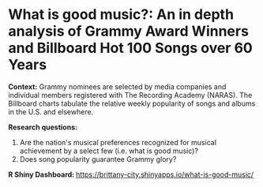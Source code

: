 <b><h1>What is good music?: An in depth analysis of Grammy Award Winners and Billboard Hot 100 Songs over 60 Years</b></h1>

<b>Context:</b> Grammy nominees are selected by media companies and individual members registered with The Recording Academy (NARAS). The Billboard charts tabulate the relative weekly popularity of songs and albums in the U.S. and elsewhere. 

<b>Research questions: </b>
  1. Are the nation's musical preferences recognized for musical achievement by a select few (i.e. what is good music)? 
  2. Does song popularity guarantee Grammy glory?
  
 <b>R Shiny Dashboard: </b> https://brittany-city.shinyapps.io/what-is-good-music/
